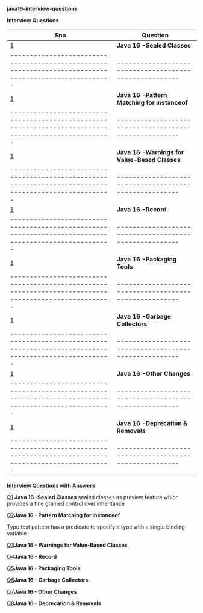 **java16-interview-questions**

**Interview Questions**

| Sno                                                                                                 | Question                                             | 
|-----------------------------------------------------------------------------------------------------|------------------------------------------------------| 
|   [1](https://github.com/mprashanth2028/java16-interview-questions?tab=readme-ov-file#Q1)           |  **Java 16 -Sealed Classes**                         | 
|-----------------------------------------------------------------------------------------------------|------------------------------------------------------| 
|   [1](https://github.com/mprashanth2028/java16-interview-questions?tab=readme-ov-file#Q1)           |  **Java 16 -Pattern Matching for instanceof**        | 
|-----------------------------------------------------------------------------------------------------|------------------------------------------------------| 
|   [1](https://github.com/mprashanth2028/java16-interview-questions?tab=readme-ov-file#Q1)           |  **Java 16 -Warnings for Value-Based Classes**       | 
|-----------------------------------------------------------------------------------------------------|------------------------------------------------------| 
|   [1](https://github.com/mprashanth2028/java16-interview-questions?tab=readme-ov-file#Q1)           |  **Java 16 -Record**                                 | 
|-----------------------------------------------------------------------------------------------------|------------------------------------------------------| 
|   [1](https://github.com/mprashanth2028/java16-interview-questions?tab=readme-ov-file#Q1)           |  **Java 16 -Packaging Tools**                        | 
|-----------------------------------------------------------------------------------------------------|------------------------------------------------------| 
|   [1](https://github.com/mprashanth2028/java16-interview-questions?tab=readme-ov-file#Q1)           |  **Java 16 -Garbage Collectors**                     | 
|-----------------------------------------------------------------------------------------------------|------------------------------------------------------| 
|   [1](https://github.com/mprashanth2028/java16-interview-questions?tab=readme-ov-file#Q1)           |  **Java 16 -Other Changes**                          | 
|-----------------------------------------------------------------------------------------------------|------------------------------------------------------| 
|   [1](https://github.com/mprashanth2028/java16-interview-questions?tab=readme-ov-file#Q1)           |  **Java 16 -Deprecation & Removals**                 | 
|-----------------------------------------------------------------------------------------------------|------------------------------------------------------| 


**Interview Questions with Answers**

[Q1](https://github.com/mprashanth2028/java16-interview-questions?tab=readme-ov-file#Q1) **Java 16 -Sealed Classes**
sealed classes as preview feature which provides a fine grained control over inheritance

[Q2](https://github.com/mprashanth2028/java16-interview-questions?tab=readme-ov-file#Q2)**Java 16 - Pattern Matching for instanceof**

Type test pattern has a predicate to specify a type with a single binding variable

[Q3](https://github.com/mprashanth2028/java16-interview-questions?tab=readme-ov-file#Q3)**Java 16 - Warnings for Value-Based Classes**

[Q4](https://github.com/mprashanth2028/java16-interview-questions?tab=readme-ov-file#Q4)**Java 16 - Record**

[Q5](https://github.com/mprashanth2028/java16-interview-questions?tab=readme-ov-file#Q5)**Java 16 - Packaging Tools**

[Q6](https://github.com/mprashanth2028/java16-interview-questions?tab=readme-ov-file#Q6)**Java 16 - Garbage Collectors**

[Q7](https://github.com/mprashanth2028/java16-interview-questions?tab=readme-ov-file#Q7)**Java 16 - Other Changes**

[Q8](https://github.com/mprashanth2028/java16-interview-questions?tab=readme-ov-file#Q8)**Java 16 - Deprecation & Removals**

